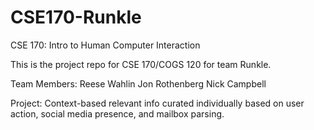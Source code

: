 # CSE170-Runkle

CSE 170: Intro to Human Computer Interaction

This is the project repo for CSE 170/COGS 120 for team Runkle.

Team Members:
	Reese Wahlin
	Jon Rothenberg
	Nick Campbell

Project: 
	Context-based relevant info curated individually based on user action, social media presence, and mailbox parsing.
